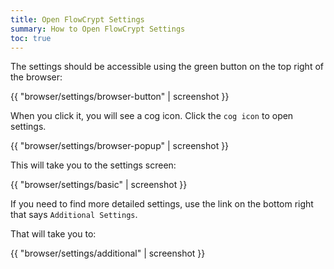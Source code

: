```yaml
---
title: Open FlowCrypt Settings
summary: How to Open FlowCrypt Settings
toc: true
---
```


The settings should be accessible using the green button on the top right of the browser:

{{ "browser/settings/browser-button" | screenshot }}

When you click it, you will see a cog icon. Click the `cog icon` to open settings.

{{ "browser/settings/browser-popup" | screenshot }}

This will take you to the settings screen:

{{ "browser/settings/basic" | screenshot }}

If you need to find more detailed settings, use the link on the bottom right that says `Additional Settings`.

That will take you to:

{{ "browser/settings/additional" | screenshot }}
